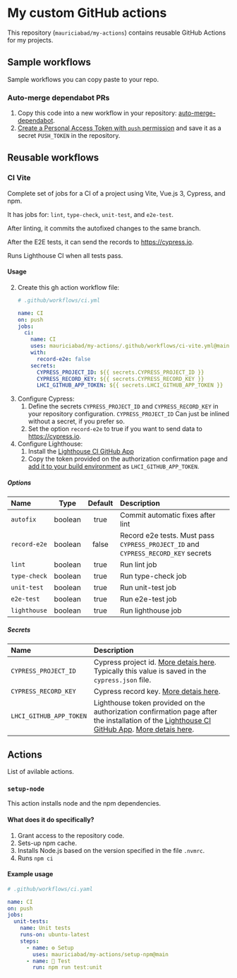 # My custom GitHub actions

This repository (`mauriciabad/my-actions`) contains reusable GitHub Actions for my projects.

## Sample workflows
Sample workflows you can copy paste to your repo.

### Auto-merge dependabot PRs
1. Copy this code into a new workflow in your repository: [auto-merge-dependabot](https://github.com/mauriciabad/my-actions/blob/main/.github/workflows/auto-merge-dependabot.yml).
1. [Create a Personal Access Token with `push` permission](https://github.com/ahmadnassri/action-dependabot-auto-merge#token-scope) and save it as a secret `PUSH_TOKEN` in the repository.


## Reusable workflows

### CI Vite
Complete set of jobs for a CI of a project using Vite, Vue.js 3, Cypress, and npm.

It has jobs for: `lint`, `type-check`, `unit-test`, and `e2e-test`.

After linting, it commits the autofixed changes to the same branch.

After the E2E tests, it can send the records to <https://cypress.io>.

Runs Lighthouse CI when all tests pass.

#### Usage
2. Create this gh action workflow file:
    ```yml
    # .github/workflows/ci.yml

    name: CI
    on: push
    jobs:
      ci:
        name: CI
        uses: mauriciabad/my-actions/.github/workflows/ci-vite.yml@main
        with:
          record-e2e: false
        secrets:
          CYPRESS_PROJECT_ID: ${{ secrets.CYPRESS_PROJECT_ID }}
          CYPRESS_RECORD_KEY: ${{ secrets.CYPRESS_RECORD_KEY }}
          LHCI_GITHUB_APP_TOKEN: ${{ secrets.LHCI_GITHUB_APP_TOKEN }}
    ```
1. Configure Cypress: 
    1. Define the secrets `CYPRESS_PROJECT_ID` and `CYPRESS_RECORD_KEY` in your repository configuration. `CYPRESS_PROJECT_ID` Can just be inlined without a secret, if you prefer so.
    1. Set the option `record-e2e` to true if you want to send data to <https://cypress.io>.
1. Configure Lighthouse:
    1. Install the [Lighthouse CI GitHub App](https://github.com/apps/lighthouse-ci)
    1. Copy the token provided on the authorization confirmation page and [add it to your build environment](https://docs.github.com/en/free-pro-team@latest/actions/reference/environment-variables) as `LHCI_GITHUB_APP_TOKEN`.

##### Options
| Name | Type | Default | Description|
|:---|:---:|:----:|:---|
| `autofix` | boolean | true | Commit automatic fixes after lint |
| `record-e2e` | boolean | false | Record e2e tests. Must pass `CYPRESS_PROJECT_ID` and `CYPRESS_RECORD_KEY` secrets |
| `lint` | boolean | true | Run lint job |
| `type-check` | boolean | true | Run type-check job |
| `unit-test` | boolean | true | Run unit-test job |
| `e2e-test` | boolean | true | Run e2e-test job |
| `lighthouse` | boolean | true | Run lighthouse job |
##### Secrets
| Name | Description|
|:---|:---|
| `CYPRESS_PROJECT_ID` | Cypress project id. [More detais here](https://docs.cypress.io/guides/cloud/projects#Project-ID). Typically this value is saved in the `cypress.json` file.  |
| `CYPRESS_RECORD_KEY` | Cypress record key. [More detais here](https://docs.cypress.io/guides/cloud/projects#Record-key). |
| `LHCI_GITHUB_APP_TOKEN` | Lighthouse token provided on the authorization confirmation page after the installation of the [Lighthouse CI GitHub App](https://github.com/apps/lighthouse-ci). [More detais here](https://github.com/GoogleChrome/lighthouse-ci/blob/main/docs/getting-started.md#github-app-method-recommended). |

## Actions
List of avilable actions.

### `setup-node`
This action installs node and the npm dependencies.

#### What does it do specifically?
1. Grant access to the repository code.
1. Sets-up npm cache.
1. Installs Node.js based on the version specified in the file `.nvmrc`.
1. Runs `npm ci`

#### Example usage
```yaml
# .github/workflows/ci.yaml

name: CI
on: push
jobs:
  unit-tests:
    name: Unit tests
    runs-on: ubuntu-latest
    steps:
      - name: ⚙️ Setup
        uses: mauriciabad/my-actions/setup-npm@main
      - name: 🧪 Test
        run: npm run test:unit
```
